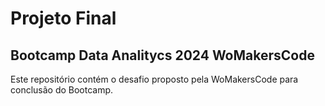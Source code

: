 # Projeto Final 
## Bootcamp Data Analitycs 2024 WoMakersCode

Este repositório contém o desafio proposto pela WoMakersCode para conclusão do Bootcamp.
